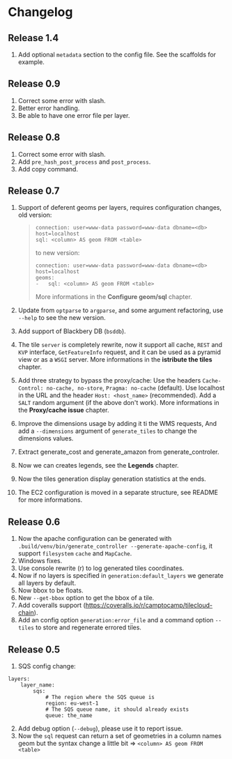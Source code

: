 Changelog
=========

Release 1.4
-----------

1.  Add optional `metadata` section to the config file. See the scaffolds for example.

Release 0.9
-----------

1.  Correct some error with slash.
2.  Better error handling.
3.  Be able to have one error file per layer.

Release 0.8
-----------

1.  Correct some error with slash.
2.  Add `pre_hash_post_process` and `post_process`.
3.  Add copy command.

Release 0.7
-----------

1.  Support of deferent geoms per layers, requires configuration changes, old version:

    > ``` {.sourceCode .yaml}
    > connection: user=www-data password=www-data dbname=<db> host=localhost
    > sql: <column> AS geom FROM <table>
    > ```
    >
    > to new version:
    >
    > ``` {.sourceCode .yaml}
    > connection: user=www-data password=www-data dbname=<db> host=localhost
    > geoms:
    > -   sql: <column> AS geom FROM <table>
    > ```
    >
    > More informations in the **Configure geom/sql** chapter.

2.  Update from `optparse` to `argparse`, and some argument refactoring, use `--help` to see the new version.
3.  Add support of Blackbery DB (`bsddb`).
4.  The tile `server` is completely rewrite, now it support all cache, `REST` and `KVP` interface,
    `GetFeatureInfo` request, and it can be used as a pyramid view or as a `WSGI` server. More informations in
    the **istribute the tiles** chapter.
5.  Add three strategy to bypass the proxy/cache: Use the headers `Cache-Control: no-cache, no-store`,
    `Pragma: no-cache` (default). Use localhost in the URL and the header `Host: <host_name>` (recommended).
    Add a `SALT` random argument (if the above don't work). More informations in the **Proxy/cache issue**
    chapter.
6.  Improve the dimensions usage by adding it ti the WMS requests, And add a `--dimensions` argument of
    `generate_tiles` to change the dimensions values.
7.  Extract generate\_cost and generate\_amazon from generate\_controler.
8.  Now we can creates legends, see the **Legends** chapter.
9.  Now the tiles generation display generation statistics at the ends.
10. The EC2 configuration is moved in a separate structure, see README for more informations.

Release 0.6
-----------

1.  Now the apache configuration can be generated with
    `.build/venv/bin/generate_controller --generate-apache-config`, it support `filesystem` `cache` and
    `MapCache`.
2.  Windows fixes.
3.  Use console rewrite (r) to log generated tiles coordinates.
4.  Now if no layers is specified in `generation:default_layers` we generate all layers by default.
5.  Now bbox to be floats.
6.  New `--get-bbox` option to get the bbox of a tile.
7.  Add coveralls support (<https://coveralls.io/r/camptocamp/tilecloud-chain>).
8.  Add an config option `generation:error_file` and a command option `--tiles` to store and regenerate
    errored tiles.

Release 0.5
-----------

1.  SQS config change:

``` {.sourceCode .yaml}
layers:
    layer_name:
        sqs:
            # The region where the SQS queue is
            region: eu-west-1
            # The SQS queue name, it should already exists
            queue: the_name
```

2.  Add debug option (`--debug`), please use it to report issue.
3.  Now the `sql` request can return a set of geometries in a column names geom but the syntax change a little
    bit =&gt; `<column> AS geom FROM <table>`
